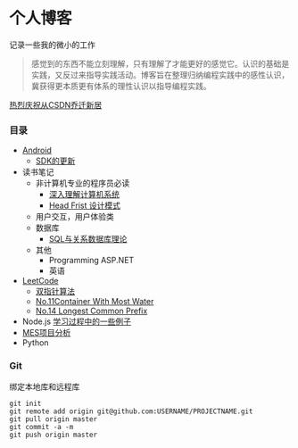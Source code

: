 # 个人博客
记录一些我的微小的工作
>感觉到的东西不能立刻理解，只有理解了才能更好的感觉它。认识的基础是实践，又反过来指导实践活动。博客旨在整理归纳编程实践中的感性认识，冀获得更本质更有体系的理性认识以指导编程实践。

[热烈庆祝从CSDN乔迁新居](http://blog.csdn.net/aeroyoung)

### 目录
* [Android](https://github.com/AeroYoung/blog/blob/master/Files/Android) 
	* [SDK的更新](https://github.com/AeroYoung/blog/blob/master/Files/Android/Android%20SDK%E8%B5%84%E6%96%99%E4%B8%8B%E8%BD%BD%E8%B7%AF%E5%BE%84.md)
* 读书笔记
    * 非计算机专业的程序员必读
        * [深入理解计算机系统](https://github.com/AeroYoung/blog/issues/2)
        * [Head Frist 设计模式](https://github.com/AeroYoung/blog/issues/3)
    * 用户交互，用户体验类
    * 数据库
        * [SQL与关系数据库理论](https://github.com/AeroYoung/blog/issues/1)
    * 其他
        * Programming ASP.NET
        * 英语
* [LeetCode](https://github.com/AeroYoung/LeetCode) 
    * [双指针算法](https://github.com/AeroYoung/LeetCode/blob/master/%E5%8F%8C%E6%8C%87%E9%92%88.md)
    * [No.11Container With Most Water](https://github.com/AeroYoung/LeetCode/issues/1)
    * [No.14 Longest Common Prefix](https://github.com/AeroYoung/LeetCode/issues/2)
* Node.js [学习过程中的一些例子](https://github.com/AeroYoung/NodeJS_Project)
* [MES项目分析](https://github.com/AeroYoung/blog/blob/master/Files/BHRT-MES%E9%A1%B9%E7%9B%AE%E5%88%86%E6%9E%90.md)
* Python

### Git

绑定本地库和远程库

```
git init
git remote add origin git@github.com:USERNAME/PROJECTNAME.git
git pull origin master
git commit -a -m
git push origin master
```